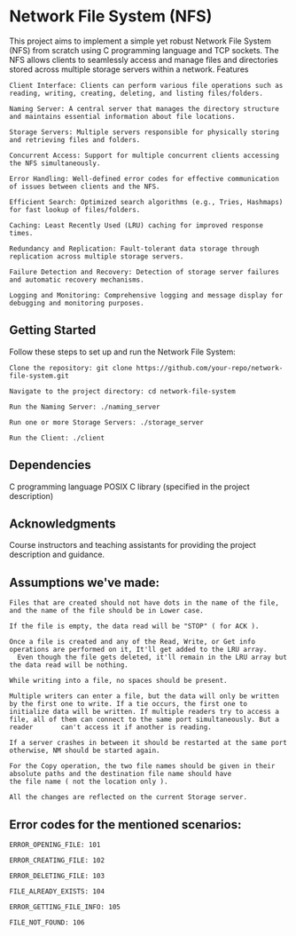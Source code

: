 # Network File System (NFS)
This project aims to implement a simple yet robust Network File System (NFS) from scratch using C programming language and TCP sockets. The NFS allows clients to seamlessly access and manage files and directories stored across multiple storage servers within a network.
Features

    Client Interface: Clients can perform various file operations such as reading, writing, creating, deleting, and listing files/folders.
    
    Naming Server: A central server that manages the directory structure and maintains essential information about file locations.
    
    Storage Servers: Multiple servers responsible for physically storing and retrieving files and folders.
    
    Concurrent Access: Support for multiple concurrent clients accessing the NFS simultaneously.
    
    Error Handling: Well-defined error codes for effective communication of issues between clients and the NFS.
    
    Efficient Search: Optimized search algorithms (e.g., Tries, Hashmaps) for fast lookup of files/folders.
    
    Caching: Least Recently Used (LRU) caching for improved response times.
    
    Redundancy and Replication: Fault-tolerant data storage through replication across multiple storage servers.
    
    Failure Detection and Recovery: Detection of storage server failures and automatic recovery mechanisms.
    
    Logging and Monitoring: Comprehensive logging and message display for debugging and monitoring purposes.

## Getting Started
Follow these steps to set up and run the Network File System:

    Clone the repository: git clone https://github.com/your-repo/network-file-system.git
    
    Navigate to the project directory: cd network-file-system
    
    Run the Naming Server: ./naming_server
    
    Run one or more Storage Servers: ./storage_server
    
    Run the Client: ./client

## Dependencies
C programming language
POSIX C library (specified in the project description)

## Acknowledgments
Course instructors and teaching assistants for providing the project description and guidance.

## Assumptions we've made:

    Files that are created should not have dots in the name of the file, and the name of the file should be in Lower case.

    If the file is empty, the data read will be "STOP" ( for ACK ).

    Once a file is created and any of the Read, Write, or Get info operations are performed on it, It'll get added to the LRU array.
      Even though the file gets deleted, it'll remain in the LRU array but the data read will be nothing.

    While writing into a file, no spaces should be present.
    
    Multiple writers can enter a file, but the data will only be written by the first one to write. If a tie occurs, the first one to 
    initialize data will be written. If multiple readers try to access a file, all of them can connect to the same port simultaneously. But a reader       can't access it if another is reading.
    
    If a server crashes in between it should be restarted at the same port otherwise, NM should be started again.

    For the Copy operation, the two file names should be given in their absolute paths and the destination file name should have 
    the file name ( not the location only ).

    All the changes are reflected on the current Storage server.

## Error codes for the mentioned scenarios:
    
    ERROR_OPENING_FILE: 101
    
    ERROR_CREATING_FILE: 102
    
    ERROR_DELETING_FILE: 103
    
    FILE_ALREADY_EXISTS: 104
    
    ERROR_GETTING_FILE_INFO: 105
    
    FILE_NOT_FOUND: 106

